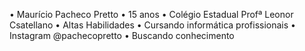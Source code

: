 • Maurício Pacheco Pretto 
• 15 anos
• Colégio Estadual Profª Leonor Csatellano
• Altas Habilidades
• Cursando informática profissionais
• Instagram @pachecopretto
• Buscando conhecimento
